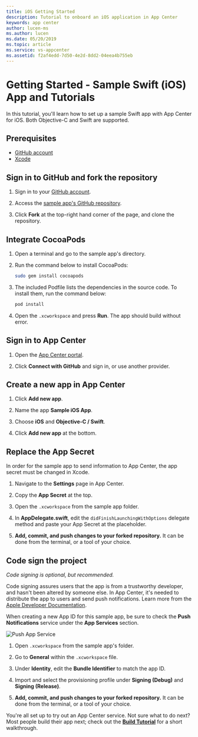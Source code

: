```yaml
---
title: iOS Getting Started
description: Tutorial to onboard an iOS application in App Center
keywords: app center
author: lucen-ms
ms.author: lucen
ms.date: 05/20/2019
ms.topic: article
ms.service: vs-appcenter
ms.assetid: f2af4edd-7d50-4e2d-8dd2-04eea4b755eb
---
```


# Getting Started - Sample Swift (iOS) App and Tutorials

In this tutorial, you'll learn how to set up a sample Swift app with App Center for iOS. Both Objective-C and Swift are supported.

## Prerequisites

* [GitHub account](https://github.com/join)
* [Xcode](https://itunes.apple.com/us/app/xcode/id497799835?mt=12#)

## Sign in to GitHub and fork the repository

1. Sign in to your [GitHub account](https://github.com/join).

2. Access the [sample app's GitHub repository](https://github.com/microsoft/appcenter-sampleapp-ios-swift/tree/master).

3. Click **Fork** at the top-right hand corner of the page, and clone the repository.

## Integrate CocoaPods

1. Open a terminal and go to the sample app's directory.

2. Run the command below to install CocoaPods:

   ```bash
   sudo gem install cocoapods
   ```

3. The included Podfile lists the dependencies in the source code. To install them, run the command below:

   ```bash
   pod install
   ```

4. Open the `.xcworkspace` and press **Run**. The app should build without error.


## Sign in to App Center

1. Open the [App Center portal](https://appcenter.ms).

2. Click **Connect with GitHub** and sign in, or use another provider.

## Create a new app in App Center

1. Click **Add new app**.

2. Name the app **Sample iOS App**.

3. Choose **iOS** and **Objective-C / Swift**.

4. Click **Add new app** at the bottom.  

## Replace the App Secret

In order for the sample app to send information to App Center, the app secret must be changed in Xcode.

1. Navigate to the **Settings** page in App Center.

2. Copy the **App Secret** at the top.

3. Open the `.xcworkspace` from the sample app folder.

4. In **AppDelegate.swift**, edit the `didFinishLaunchingWithOptions` delegate method and paste your App Secret at the placeholder.

5. **Add, commit, and push changes to your forked repository.** It can be done from the terminal, or a tool of your choice.

## Code sign the project

*Code signing is optional, but recommended.*

Code signing assures users that the app is from a trustworthy developer, and hasn't been altered by someone else. In App Center, it's needed to distribute the app to users and send push notifications. Learn more from the [Apple Developer Documentation](https://developer.apple.com/library/content/documentation/IDEs/Conceptual/AppDistributionGuide/MaintainingProfiles/MaintainingProfiles.html).

When creating a new App ID for this sample app, be sure to check the **Push Notifications** service under the **App Services** section.

  ![Push App Service](images/AppID_push_ios.png)

1. Open `.xcworkspace` from the sample app's folder.

2. Go to **General** within the `.xcworkspace` file.

3. Under **Identity**, edit the **Bundle Identifier** to match the app ID.

4. Import and select the provisioning profile under **Signing (Debug)** and **Signing (Release)**.

5. **Add, commit, and push changes to your forked repository.** It can be done from the terminal, or a tool of your choice.

You're all set up to try out an App Center service. Not sure what to do next? Most people build their app next; check out the **[Build Tutorial](build.md)** for a short walkthrough.
